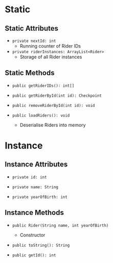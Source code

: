 # Static
## Static Attributes
- `private nextId: int`
	- Running counter of Rider IDs
- `private riderInstances: ArrayList<Rider>`
	- Storage of all Rider instances
## Static Methods
- `public getRiderIDs(): int[]`

- `public getRiderById(int id): Checkpoint`
- `public removeRiderById(int id): void`

- `public loadRiders(): void`
	- Deserialise Riders into memory
# Instance
## Instance Attributes
- `private id: int`

- `private name: String`
- `private yearOfBirth: int`
## Instance Methods
- `public Rider(String name, int yearOfBirth)`
	- Constructor

- `public toString(): String`
- `public getId(): int`